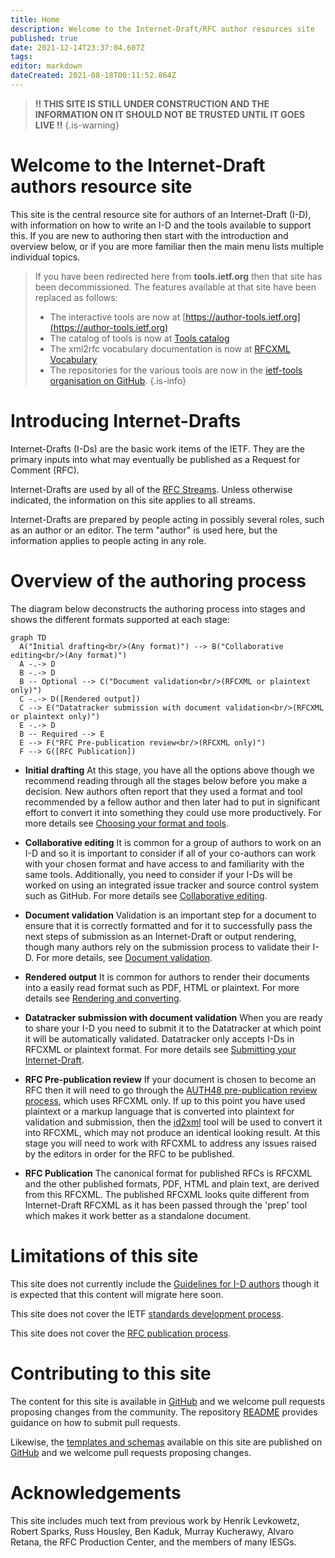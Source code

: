 ```yaml
---
title: Home
description: Welcome to the Internet-Draft/RFC author resources site
published: true
date: 2021-12-14T23:37:04.607Z
tags: 
editor: markdown
dateCreated: 2021-08-18T00:11:52.864Z
---
```


> **!! THIS SITE IS STILL UNDER CONSTRUCTION AND THE INFORMATION ON IT SHOULD NOT BE TRUSTED UNTIL IT GOES LIVE !!**
{.is-warning}

# Welcome to the Internet-Draft authors resource site

This site is the central resource site for authors of an Internet-Draft (I-D), with information on how to write an I-D and the tools available to support this. If you are new to authoring then start with the introduction and overview below, or if you are more familiar then the main menu lists multiple individual topics.

> If you have been redirected here from **tools.ietf.org** then that site has been decommissioned.  The features available at that site have been replaced as follows:
>*  The interactive tools are now at [https://author-tools.ietf.org](https://author-tools.ietf.org)
>* The catalog of tools is now at [Tools catalog](/tools-catalog)
>* The xml2rfc vocabulary documentation is now at [RFCXML Vocabulary](/rfcxml-vocabulary)
>* The repositories for the various tools are now in the [ietf-tools organisation on GitHub](https://github.com/ietf-tools).
{.is-info}

# Introducing Internet-Drafts
Internet-Drafts (I-Ds) are the basic work items of the IETF. They are the primary inputs into what may eventually be published as a Request for Comment (RFC).

Internet-Drafts are used by all of the [RFC Streams](https://rfc-editor.org/info/rfc8729). Unless otherwise indicated, the information on this site applies to all streams.

Internet-Drafts are prepared by people acting in possibly several roles, such as an author or an editor. The term "author" is used here, but the information applies to people acting in any role.


# Overview of the authoring process
The diagram below deconstructs the authoring process into stages and shows the different formats supported at each stage:

```mermaid
graph TD  
  A("Initial drafting<br/>(Any format)") --> B("Collaborative editing<br/>(Any format)")
  A -.-> D
  B -.-> D
  B -- Optional --> C("Document validation<br/>(RFCXML or plaintext only)")
  C -.-> D([Rendered output])
  C --> E("Datatracker submission with document validation<br/>(RFCXML or plaintext only)")
  E -.-> D
  B -- Required --> E
  E --> F("RFC Pre-publication review<br/>(RFCXML only)")
  F --> G([RFC Publication])
```

- **Initial drafting** 
At this stage, you have all the options above though we recommend reading through all the stages below before you make a decision. New authors often report that they used a format and tool recommended by a fellow author and then later had to put in significant effort to convert it into something they could use more productively.  For more details see [Choosing your format and tools](/choosing-your-tools).

- **Collaborative editing**
It is common for a group of authors to work on an I-D and so it is important to consider if all of your co-authors can work with your chosen format and have access to and familiarity with the same tools. Additionally, you need to consider if your I-Ds will be worked on using an integrated issue tracker and source control system such as GitHub.  For more details see [Collaborative editing](/collaborative-editing).

- **Document validation** 
Validation is an important step for a document to ensure that it is correctly formatted and for it to successfully pass the next steps of submission as an Internet-Draft or output rendering, though many authors rely on the submission process to validate their I-D.  For more details, see [Document validation](/document-validation).

- **Rendered output**
It is common for authors to render their documents into a easily read format such as PDF, HTML or plaintext.  For more details see [Rendering and converting](/rendering-and-converting).

- **Datatracker submission with document validation**
When you are ready to share your I-D you need to submit it to the Datatracker at which point it will be automatically validated.  Datatracker only accepts I-Ds in RFCXML or plaintext format.  For more details see [Submitting your Internet-Draft](/submitting-your-internet-draft).

- **RFC Pre-publication review**
If your document is chosen to become an RFC then it will need to go through the [AUTH48 pre-publication review process](https://www.rfc-editor.org/pubprocess/auth48/), which uses RFCXML only.  If up to this point you have used plaintext or a markup language that is converted into plaintext for validation and submission, then the [id2xml](https://github.com/ietf-tools/id2xml) tool will be used to convert it into RFCXML, which may not produce an identical looking result. At this stage you will need to work with RFCXML to address any issues raised by the editors in order for the RFC to be published.

- **RFC Publication**
The canonical format for published RFCs is RFCXML and the other published formats, PDF, HTML and plain text, are derived from this RFCXML. The published RFCXML looks quite different from Internet-Draft RFCXML as it has been passed through the 'prep' tool which makes it work better as a standalone document. 

# Limitations of this site
This site does not currently include the [Guidelines for I-D authors](https://www.ietf.org/standards/ids/guidelines/) though it is expected that this content will migrate here soon.

This site does not cover the IETF [standards development process](https://www.ietf.org/standards/process/).

This site does not cover the [RFC publication process](https://www.rfc-editor.org/pubprocess/).

# Contributing to this site
The content for this site is available in [GitHub](https://github.com/ietf-authors/authors.ietf.org) and we welcome pull requests proposing changes from the community. The repository [README](https://github.com/ietf-authors/authors.ietf.org/blob/main/README.md) provides guidance on how to submit pull requests.

Likewise, the [templates and schemas](/templates-and-schemas) available on this site are published on [GitHub](https://github.com/ietf-authors/rfcxml-templates-and-schemas) and we welcome pull requests proposing changes.

# Acknowledgements
This site includes much text from previous work by Henrik Levkowetz, Robert Sparks, Russ Housley, Ben Kaduk, Murray Kucherawy, Alvaro Retana, the RFC Production Center, and the members of many IESGs.



